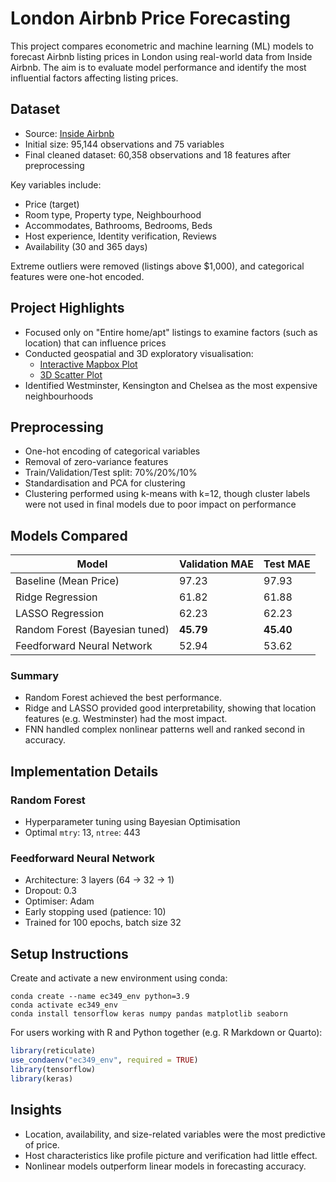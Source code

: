 # London Airbnb Price Forecasting

This project compares econometric and machine learning (ML) models to forecast Airbnb listing prices in London using real-world data from Inside Airbnb. The aim is to evaluate model performance and identify the most influential factors affecting listing prices.

## Dataset

- Source: [Inside Airbnb](https://insideairbnb.com/get-the-data/)
- Initial size: 95,144 observations and 75 variables
- Final cleaned dataset: 60,358 observations and 18 features after preprocessing

Key variables include:
- Price (target)
- Room type, Property type, Neighbourhood
- Accommodates, Bathrooms, Bedrooms, Beds
- Host experience, Identity verification, Reviews
- Availability (30 and 365 days)

Extreme outliers were removed (listings above $1,000), and categorical features were one-hot encoded.

## Project Highlights

- Focused only on "Entire home/apt" listings to examine factors (such as location) that can influence prices
- Conducted geospatial and 3D exploratory visualisation:
  - [Interactive Mapbox Plot](https://alexzheng123.github.io/London-Airbnb/mapbox.html)
  - [3D Scatter Plot](https://alexzheng123.github.io/London-Airbnb/3d_scatter.html)
- Identified Westminster, Kensington and Chelsea as the most expensive neighbourhoods

## Preprocessing

- One-hot encoding of categorical variables
- Removal of zero-variance features
- Train/Validation/Test split: 70%/20%/10%
- Standardisation and PCA for clustering
- Clustering performed using k-means with k=12, though cluster labels were not used in final models due to poor impact on performance

## Models Compared

| Model                          | Validation MAE | Test MAE |
|--------------------------------|----------------|----------|
| Baseline (Mean Price)          | 97.23          | 97.93    |
| Ridge Regression               | 61.82          | 61.88    |
| LASSO Regression               | 62.23          | 62.23    |
| Random Forest (Bayesian tuned) | **45.79**          | **45.40**    |
| Feedforward Neural Network     | 52.94          | 53.62    |

### Summary
- Random Forest achieved the best performance.
- Ridge and LASSO provided good interpretability, showing that location features (e.g. Westminster) had the most impact.
- FNN handled complex nonlinear patterns well and ranked second in accuracy.

## Implementation Details

### Random Forest
- Hyperparameter tuning using Bayesian Optimisation
- Optimal `mtry`: 13, `ntree`: 443

### Feedforward Neural Network
- Architecture: 3 layers (64 → 32 → 1)
- Dropout: 0.3
- Optimiser: Adam
- Early stopping used (patience: 10)
- Trained for 100 epochs, batch size 32

## Setup Instructions

Create and activate a new environment using conda:

```
conda create --name ec349_env python=3.9
conda activate ec349_env
conda install tensorflow keras numpy pandas matplotlib seaborn
```

For users working with R and Python together (e.g. R Markdown or Quarto):

```r
library(reticulate)
use_condaenv("ec349_env", required = TRUE)
library(tensorflow)
library(keras)
```

## Insights

- Location, availability, and size-related variables were the most predictive of price.
- Host characteristics like profile picture and verification had little effect.
- Nonlinear models outperform linear models in forecasting accuracy.


